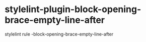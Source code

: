 # stylelint-plugin-block-opening-brace-empty-line-after
stylelint rule -block-opening-brace-empty-line-after
